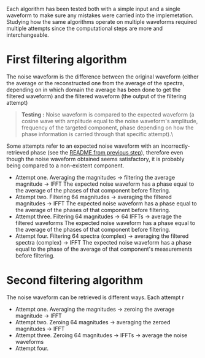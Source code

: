 Each algorithm has been tested both with a simple input and a single waveform to make sure any mistakes were carried into the implemetation. Studying how the same algorithms operate on multiple waveforms required multiple attempts since the computational steps are more and interchangeable.

# First filtering algorithm
The noise waveform is the difference between the original waveform (either the average or the reconstructed one 
from the average of the spectra, depending on in which domain the average has been done to get the filtered waveform) and the filtered waveform (the output of the filtering attempt)
> **Testing :** Noise waveform is compared to the expected waveform (a cosine wave with amplitude equal to the noise waveform's amplitude, frequency of the targeted component, 
phase depending on how the phase information is carried through that specific attempt).\

Some attempts refer to an expected noise waveform with an incorrectly-retrieved phase (see the [README from previous step](../2.two_combining_methods/README.md)), 
therefore even though the noise waveform obtained seems satisfactory, it is probably being compared to a non-existent component.

- Attempt one. Averaging the magnitudes $\longrightarrow$ filtering the average magnitude $\longrightarrow$ IFFT
  The expected noise waveform has a phase equal to the average of the phases of that component before filtering.
- Attempt two. Filtering 64 magnitudes $\longrightarrow$ averaging the filtered magnitudes $\longrightarrow$ IFFT
  The expected noise waveform has a phase equal to the average of the phases of that component before filtering.
- Attempt three. Filtering 64 magnitudes $\longrightarrow$ 64 IFFTs $\longrightarrow$ average the filtered waveforms
  The expected noise waveform has a phase equal to the average of the phases of that component before filtering.
- Attempt four. Filtering 64 spectra (complex) $\longrightarrow$ averaging the filtered spectra (complex) $\longrightarrow$ IFFT
  The expected noise waveform has a phase equal to the phase of the average of that component's measurements before filtering.


# Second filtering algorithm
The noise waveform can be retrieved is different ways. Each attempt r
- Attempt one. Averaging the magnitudes $\longrightarrow$ zeroing the average magnitude $\longrightarrow$ IFFT
- Attempt two. Zeroing 64 magnitudes $\longrightarrow$ averaging the zeroed magnitudes $\longrightarrow$ IFFT
- Attempt three. Zeroing 64 magnitudes $\longrightarrow$ IFFTs $\longrightarrow$ average the noise waveforms
- Attempt four. 
